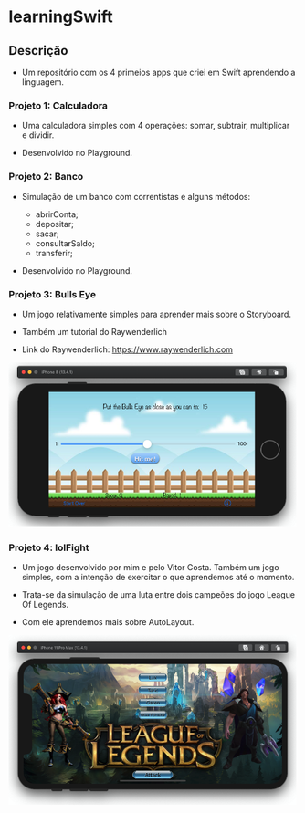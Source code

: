 # learningSwift

## Descrição

* Um repositório com os 4 primeios apps que criei em Swift aprendendo a linguagem. 

### Projeto 1: Calculadora

* Uma calculadora simples com 4 operações: somar, subtrair, multiplicar e dividir. 

* Desenvolvido no Playground.

### Projeto 2: Banco

* Simulação de um banco com correntistas e alguns métodos:
  * abrirConta;
  * depositar;
  * sacar;
  * consultarSaldo;
  * transferir;
  
* Desenvolvido no Playground.

### Projeto 3: Bulls Eye

* Um jogo relativamente simples para aprender mais sobre o Storyboard.

* Também um tutorial do Raywenderlich

* Link do Raywenderlich: https://www.raywenderlich.com

![Bulls Eye](images/bullsEye.png)

### Projeto 4: lolFight

* Um jogo desenvolvido por mim e pelo Vitor Costa. Também um jogo simples, com a intenção de exercitar o que aprendemos até o momento.

* Trata-se da simulação de uma luta entre dois campeões do jogo League Of Legends.

* Com ele aprendemos mais sobre AutoLayout.

![LOL Fight](images/lolFight.png)
  
